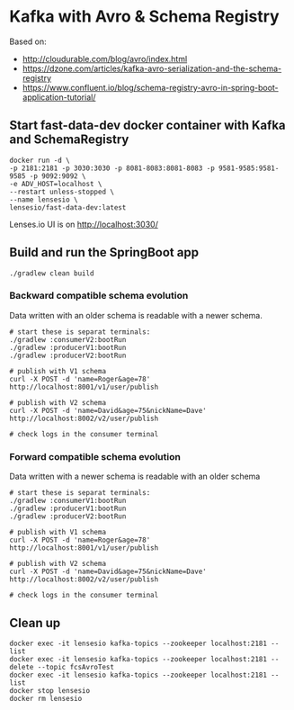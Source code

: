 # Kafka with Avro & Schema Registry

Based on:
* http://cloudurable.com/blog/avro/index.html
* https://dzone.com/articles/kafka-avro-serialization-and-the-schema-registry
* https://www.confluent.io/blog/schema-registry-avro-in-spring-boot-application-tutorial/

## Start fast-data-dev docker container with Kafka and SchemaRegistry

```
docker run -d \
-p 2181:2181 -p 3030:3030 -p 8081-8083:8081-8083 -p 9581-9585:9581-9585 -p 9092:9092 \
-e ADV_HOST=localhost \
--restart unless-stopped \
--name lensesio \
lensesio/fast-data-dev:latest
```

Lenses.io UI is on [http://localhost:3030/](http://localhost:3030/)

## Build and run the SpringBoot app

```
./gradlew clean build
```

### Backward compatible schema evolution

Data written with an older schema is readable with a newer schema.

```
# start these is separat terminals:
./gradlew :consumerV2:bootRun
./gradlew :producerV1:bootRun
./gradlew :producerV2:bootRun

# publish with V1 schema
curl -X POST -d 'name=Roger&age=78' http://localhost:8001/v1/user/publish

# publish with V2 schema
curl -X POST -d 'name=David&age=75&nickName=Dave' http://localhost:8002/v2/user/publish

# check logs in the consumer terminal
```

### Forward compatible schema evolution

Data written with a newer schema is readable with an older schema

```
# start these is separat terminals:
./gradlew :consumerV1:bootRun
./gradlew :producerV1:bootRun
./gradlew :producerV2:bootRun

# publish with V1 schema
curl -X POST -d 'name=Roger&age=78' http://localhost:8001/v1/user/publish

# publish with V2 schema
curl -X POST -d 'name=David&age=75&nickName=Dave' http://localhost:8002/v2/user/publish

# check logs in the consumer terminal
```

## Clean up

```
docker exec -it lensesio kafka-topics --zookeeper localhost:2181 --list
docker exec -it lensesio kafka-topics --zookeeper localhost:2181 --delete --topic fcsAvroTest
docker exec -it lensesio kafka-topics --zookeeper localhost:2181 --list
docker stop lensesio
docker rm lensesio
```